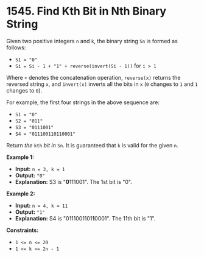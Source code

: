 # 1545. Find Kth Bit in Nth Binary String

Given two positive integers `n` and `k`, the binary string `Sn` is formed as follows:

*   `S1 = "0"`
*   `Si = Si - 1 + "1" + reverse(invert(Si - 1))` for `i > 1`

Where `+` denotes the concatenation operation, `reverse(x)` returns the reversed string `x`, and `invert(x)` inverts all the bits in `x` (`0` changes to `1` and `1` changes to `0`).

For example, the first four strings in the above sequence are:

*   `S1 = "0"`
*   `S2 = "011"`
*   `S3 = "0111001"`
*   `S4 = "011100110110001"`

Return _the_ `kth` _bit_ _in_ `Sn`. It is guaranteed that `k` is valid for the given `n`.

**Example 1:**

* **Input:** `n = 3, k = 1`
* **Output:** `"0"`
* **Explanation:** S3 is "**0**111001". The 1st bit is "0".

**Example 2:**

* **Input:** `n = 4, k = 11`
* **Output:** `"1"`
* **Explanation:** S4 is "0111001101**1**0001". The 11th bit is "1".

**Constraints:**

*   `1 <= n <= 20`
*   `1 <= k <= 2n - 1`
